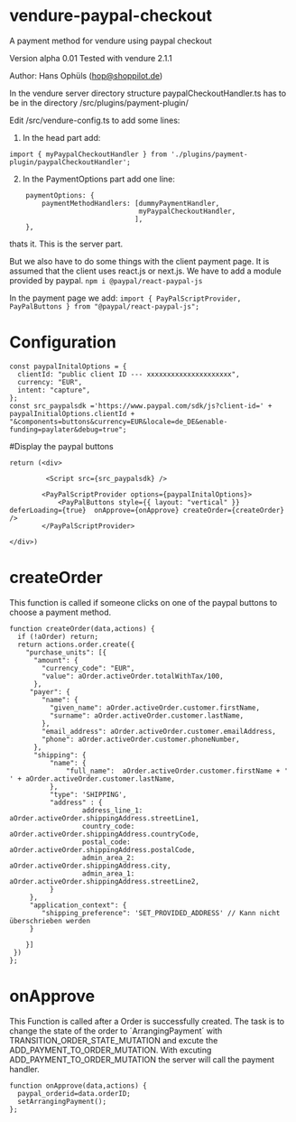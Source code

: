 # vendure-paypal-checkout
A payment method for vendure using paypal checkout

Version alpha 0.01
Tested with vendure 2.1.1

Author: Hans Ophüls (hop@shoppilot.de)

In the vendure server directory structure paypalCheckoutHandler.ts has to be in the directory /src/plugins/payment-plugin/

Edit  /src/vendure-config.ts to add some lines:

1. In the head part add:
```
import { myPaypalCheckoutHandler } from './plugins/payment-plugin/paypalCheckoutHandler';
```

2. In the PaymentOptions part add one line: 
```
    paymentOptions: {
        paymentMethodHandlers: [dummyPaymentHandler,
                                myPaypalCheckoutHandler,
                               ],
    },
```

thats it. This is the server part.

But we also have to do some things with the client payment page.
It is assumed that the client uses react.js or next.js.
We have to add a module provided by paypal.
```npm i @paypal/react-paypal-js```


In the payment page we add:
```import { PayPalScriptProvider, PayPalButtons } from "@paypal/react-paypal-js";```

# Configuration
```
const paypalInitalOptions = {
  clientId: "public client ID --- xxxxxxxxxxxxxxxxxxxxx",
  currency: "EUR",
  intent: "capture",
};
const src_paypalsdk ='https://www.paypal.com/sdk/js?client-id=' + paypalInitialOptions.clientId + "&components=buttons&currency=EUR&locale=de_DE&enable-funding=paylater&debug=true";
```

#Display the paypal buttons
```
return (<div>

         <Script src={src_paypalsdk} />
        
        <PayPalScriptProvider options={paypalInitalOptions}>
            <PayPalButtons style={{ layout: "vertical" }} deferLoading={true}  onApprove={onApprove} createOrder={createOrder} />
        </PayPalScriptProvider>

</div>)
```

# createOrder
This function is called if someone clicks on one of the paypal buttons to choose a payment method.
```
function createOrder(data,actions) {
  if (!aOrder) return;
  return actions.order.create({
    "purchase_units": [{
      "amount": {
        "currency_code": "EUR",
        "value": aOrder.activeOrder.totalWithTax/100,
      },
     "payer": {
        "name": {
          "given_name": aOrder.activeOrder.customer.firstName,
          "surname": aOrder.activeOrder.customer.lastName,
        },
        "email_address": aOrder.activeOrder.customer.emailAddress, 
        "phone": aOrder.activeOrder.customer.phoneNumber, 
      },
      "shipping": {
          "name": {
              "full_name":  aOrder.activeOrder.customer.firstName + ' ' + aOrder.activeOrder.customer.lastName,
          },
          "type": 'SHIPPING',
          "address" : {
                  address_line_1: aOrder.activeOrder.shippingAddress.streetLine1,
                  country_code: aOrder.activeOrder.shippingAddress.countryCode,
                  postal_code: aOrder.activeOrder.shippingAddress.postalCode,
                  admin_area_2: aOrder.activeOrder.shippingAddress.city,
                  admin_area_1: aOrder.activeOrder.shippingAddress.streetLine2,
          }
     },
     "application_context": {
        "shipping_preference": 'SET_PROVIDED_ADDRESS' // Kann nicht überschrieben werden
     }

    }]
 })
};
```

# onApprove 
This Function is called after a Order is successfully created.
The task is to change the state of the order to ´ArrangingPayment´ with TRANSITION_ORDER_STATE_MUTATION and excute the ADD_PAYMENT_TO_ORDER_MUTATION.
With excuting ADD_PAYMENT_TO_ORDER_MUTATION  the server will call the payment handler.

```
function onApprove(data,actions) {
  paypal_orderid=data.orderID;
  setArrangingPayment();
};
```
